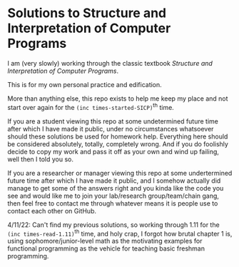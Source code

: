 # Solutions to Structure and Interpretation of Computer Programs

I am (very slowly) working through the classic textbook *Structure and Interpretation of Computer Programs*.

This is for my own personal practice and edification.

More than anything else, this repo exists to help me keep my place and not start over again for the `(inc times-started-SICP)`<sup>th</sup> time.

If you are a student viewing this repo at some undetermined future time after which I have made it public, under no circumstances whatsoever should these solutions be used for homework help. Everything here should be considered absolutely, totally, completely wrong. And if you do foolishly decide to copy my work and pass it off as your own and wind up failing, well then I told you so.

If you are a researcher or manager viewing this repo at some undertermined future time after which I have made it public, and I somehow actually did manage to get some of the answers right and you kinda like the code you see and would like me to join your lab/research group/team/chain gang, then feel free to contact me through whatever means it is people use to contact each other on GitHub.

4/11/22: Can't find my previous solutions, so working through 1.11 for the `(inc times-read-1.11)`<sup>th</sup> time, and holy crap, I forgot how brutal chapter 1 is, using sophomore/junior-level math as the motivating examples for functional programming as the vehicle for teaching basic freshman programming.